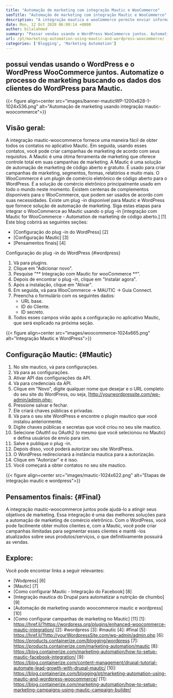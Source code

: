 ```yaml
---
title: "Automação de marketing com integração Mautic e WooCommerce" 
seoTitle: "Automação de marketing com integração Mautic e WooCommerce" 
description: "A integração mautica e wooCommerce permite enviar informações de contato de sites do WordPress para Mautic. Isso ajuda a comercializar produtos através do aplicativo Mautic." 
date: Mon, 12 Oct 2020 06:09:14 +0000
author: bilalahmed
summary: "Passar vendas usando o WordPress WooCommerce juntos. Automatize o processo de marketing buscando os dados dos clientes do WordPress para Mautic." 
url: /pt/marketing-automation-using-mautic-and-wordpress-woocommerce/
categories: ['Blogging', 'Marketing Automation']
---
```


## possui vendas usando o WordPress e o WordPress WooCommerce juntos. Automatize o processo de marketing buscando os dados dos clientes do WordPress para Mautic.

{{< figure align=center src="images/banner-mauticWP-1200x628-1-1024x536.png" alt="Automação de marketing usando integração mautic-woocommerce">}}


## Visão geral:
A integração mautic-woocommerce fornece uma maneira fácil de obter todos os contatos no aplicativo Mautic. Em seguida, usando esses contatos, você pode criar campanhas de marketing de acordo com seus requisitos. A Mautic é uma ótima ferramenta de marketing que oferece controle total em suas campanhas de marketing.
A Mautic é uma solução de automação de marketing de código aberto e gratuito. É usado para criar campanhas de marketing, segmentos, formas, relatórios e muito mais.
O WooCommerce é um plugin de comércio eletrônico de código aberto para o WordPress. É a solução de comércio eletrônico principalmente usado em todo o mundo neste momento. Existem centenas de complementos disponíveis para o WooCommerce, que podem ser usados ​​de acordo com suas necessidades.
Existe um plug -in disponível para Mautic e WordPress que fornece solução de automação de marketing. Siga estas etapas para integrar o WooCommerce ao Mautic usando o plug -in [integração com Mautic for WooCommerce - Automation de marketing de código aberto.] [1]
Este blog cobrirá as seguintes seções:
  * [Configuração do plug -in do WordPress] [2]
  * [Configuração Mautic] [3]
  * [Pensamentos finais] [4]

Configuração do plug -in do WordPress {#wordpress}
  1. Vá para plugins.
  2. Clique em "Adicionar novo".
  3. Pesquise "** Integração com Mautic for wooCommerce **".
  4. Depois de encontrar o plug -in, clique em "Instalar agora".
  5. Após a instalação, clique em "Ativar".
  6. Em seguida, vá para WooCommerce -> MAUTIC -> Guia Connect.
  7. Preencha o formulário com os seguintes dados:
      * URL base.
      * ID do Cliente.
      * ID secreto.
  8. Todos esses campos virão após a configuração no aplicativo Mautic, que será explicado na próxima seção.

{{< figure align=center src="images/woocommerce-1024x665.png" alt="Integração Mautic e WordPress">}}


## Configuração Mautic: {#Mautic}
  1. No site mautico, vá para configurações.
  2. Vá para as configurações.
  3. Ativar API das configurações da API.
  4. Vá para credenciais da API.
  5. Clique em "Novo", digite qualquer nome que desejar e o URL completo do seu site do WordPress, ou seja, [http://yourwordpressite.com/wp-admin/admin.php-
  6. Pressione salvar e fechar.
  7. Ele criará chaves públicas e privadas.
  8. Vá para o seu site WordPress e encontre o plugin mautico que você instalou anteriormente.
  9. Digite chaves públicas e secretas que você criou no seu site mautico.
 10. Selecione OAuth1 ou OAuth2 (o mesmo que você selecionou no Mautic) e defina usuários de envio para sim.
 11. Salve e publique o plug -in.
 12. Depois disso, você poderá autorizar seu site WordPress.
 13. O WordPress redirecionará a instância mautica para a autorização.
 14. Clique em "Autorizar" e é isso.
 15. Você começará a obter contatos no seu site mautico.

{{< figure align=center src="images/mautic-1024x622.png" alt="Etapas de integração mautic e wordpress">}}


## Pensamentos finais: {#Final}
A integração mautic-woocommerce juntos pode ajudá-lo a atingir seus objetivos de marketing. Essa integração é uma das melhores soluções para a automação de marketing de comércio eletrônico. Com o WordPress, você pode facilmente obter muitos clientes e, com a Mautic, você pode criar campanhas ilimitadas para segmentar esses clientes e mantê -los atualizados sobre seus produtos/serviços, o que definitivamente possuirá as vendas.

## Explore:
Você pode encontrar links a seguir relevantes:
  * [Wodpress] [6]
  * [Mautic] [7]
  * [Como configurar Mautic - Integração do Facebook] [8]
  * [Integração mautica do Drupal para automatizar a nutrição de chumbo] [9]
  * [Automação de marketing usando woocommerce mautic e wordpress] [10]
  * [Como configurar campanhas de marketing no Mautic] [11]
[1]: https://href.li/?https://wordpress.org/plugins/enhanced-woocommerce-mautic-integration/
[2]: #wordpress
[3]: #mautic
[4]: #final
[5]: https://href.li/?http://yourWordpressSite.com/wp-admin/admin.php
[6]: https://products.containerize.com/blogging/wordpress
[7]: https://products.containerize.com/marketing-automation/mautic
[8]: https://blog.containerize.com/marketing-automation/how-to-setup-mautic-facebook-integration/
[9]: https://blog.containerize.com/content-management/drupal-tutorial-automate-lead-growth-with-drupal-mautic/
[10]: https://blog.containerize.com/blogging/pt/marketing-automation-using-mautic-and-wordpress-woocommerce/
[11]: https://blog.containerize.com/marketing-automation/how-to-setup-marketing-campaigns-using-mautic-campaign-builder/
